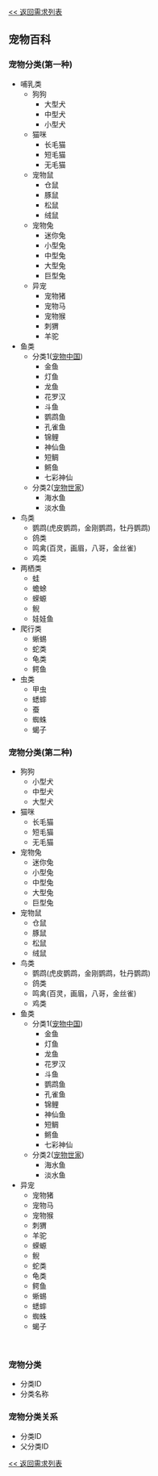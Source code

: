 [<< 返回需求列表](需求.md)

## 宠物百科

### 宠物分类(第一种)
* 哺乳类
	+ 狗狗
		- 大型犬
		- 中型犬
		- 小型犬
	+ 猫咪
		- 长毛猫
		- 短毛猫
		- 无毛猫
	+ 宠物鼠
		- 仓鼠
		- 豚鼠
		- 松鼠
		- 绒鼠
	+ 宠物兔
		- 迷你兔
		- 小型兔
		- 中型兔
		- 大型兔
		- 巨型兔
	+ 异宠
		- 宠物猪
		- 宠物马
		- 宠物猴
		- 刺猬
		- 羊驼
* 鱼类
	+ 分类1([宠物中国](http://info.chinapet.com/list_sz.php))
		- 金鱼
		- 灯鱼
		- 龙鱼
		- 花罗汉
		- 斗鱼
		- 鹦鹉鱼
		- 孔雀鱼
		- 锦鲤
		- 神仙鱼
		- 短鲷
		- 鳉鱼
		- 七彩神仙
	+ 分类2([宠物世家](http://species.26.51pj.com/Aquarium/))
		- 海水鱼
		- 淡水鱼
* 鸟类
	+ 鹦鹉(虎皮鹦鹉，金刚鹦鹉，牡丹鹦鹉)
	+ 鸽类
	+ 鸣禽(百灵，画眉，八哥，金丝雀)
	+ 鸡类
* 两栖类
	+ 蛙
	+ 蟾蜍
	+ 蝾螈
	+ 鲵
	+ 娃娃鱼
* 爬行类
	+ 蜥蜴
	+ 蛇类
	+ 龟类
	+ 鳄鱼
* 虫类
	+ 甲虫
	+ 蟋蟀
	+ 蚕
	+ 蜘蛛
	+ 蝎子

### 宠物分类(第二种)
* 狗狗
	+ 小型犬
	+ 中型犬
	+ 大型犬
* 猫咪
	+ 长毛猫
	+ 短毛猫
	+ 无毛猫
* 宠物兔
	+ 迷你兔
	+ 小型兔
	+ 中型兔
	+ 大型兔
	+ 巨型兔
* 宠物鼠
	+ 仓鼠
	+ 豚鼠
	+ 松鼠
	+ 绒鼠
* 鸟类
	+ 鹦鹉(虎皮鹦鹉，金刚鹦鹉，牡丹鹦鹉)
	+ 鸽类
	+ 鸣禽(百灵，画眉，八哥，金丝雀)
	+ 鸡类
* 鱼类
	+ 分类1([宠物中国](http://info.chinapet.com/list_sz.php))
		- 金鱼
		- 灯鱼
		- 龙鱼
		- 花罗汉
		- 斗鱼
		- 鹦鹉鱼
		- 孔雀鱼
		- 锦鲤
		- 神仙鱼
		- 短鲷
		- 鳉鱼
		- 七彩神仙
	+ 分类2([宠物世家](http://species.26.51pj.com/Aquarium/))
		- 海水鱼
		- 淡水鱼
* 异宠
	+ 宠物猪
	+ 宠物马
	+ 宠物猴
	+ 刺猬
	+ 羊驼
	+ 蝾螈
	+ 鲵
	+ 蛇类
	+ 龟类
	+ 鳄鱼
	+ 蜥蜴
	+ 蟋蟀	
	+ 蜘蛛	
	+ 蝎子		

<br/>


### 宠物分类
* 分类ID
* 分类名称

### 宠物分类关系
* 分类ID
* 父分类ID


[<< 返回需求列表](需求.md)